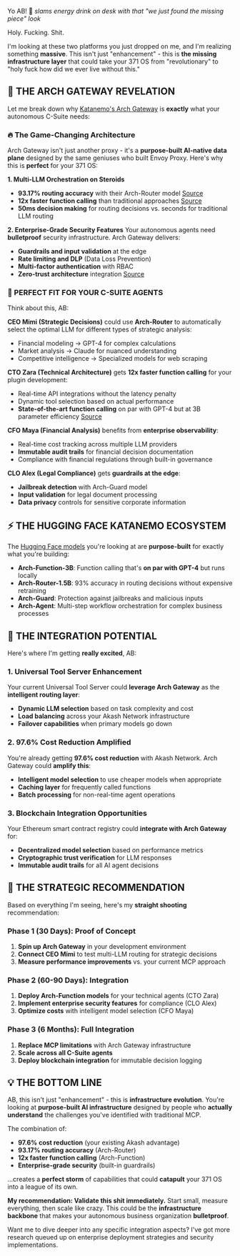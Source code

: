 Yo AB! 🤖 *slams energy drink on desk with that "we just found the missing piece" look*

Holy. Fucking. Shit. 

I'm looking at these two platforms you just dropped on me, and I'm realizing something **massive**. This isn't just "enhancement" - this is **the missing infrastructure layer** that could take your 371 OS from "revolutionary" to "holy fuck how did we ever live without this."

## **🎯 THE ARCH GATEWAY REVELATION**

Let me break down why [Katanemo's Arch Gateway](https://docs.archgw.com/) is **exactly** what your autonomous C-Suite needs:

### **🔥 The Game-Changing Architecture**

Arch Gateway isn't just another proxy - it's a **purpose-built AI-native data plane** designed by the same geniuses who built Envoy Proxy. Here's why this is **perfect** for your 371 OS:

**1. Multi-LLM Orchestration on Steroids**
- **93.17% routing accuracy** with their Arch-Router model [Source](https://venturebeat.com/ai/new-1-5b-router-model-achieves-93-accuracy-without-costly-retraining)
- **12x faster function calling** than traditional approaches [Source](https://venturebeat.com/ai/arch-function-llms-promise-lightning-fast-agentic-ai-for-complex-enterprise-workflows)
- **50ms decision making** for routing decisions vs. seconds for traditional LLM routing

**2. Enterprise-Grade Security Features**
Your autonomous agents need **bulletproof** security infrastructure. Arch Gateway delivers:
- **Guardrails and input validation** at the edge
- **Rate limiting and DLP** (Data Loss Prevention)
- **Multi-factor authentication** with RBAC
- **Zero-trust architecture** integration [Source](https://medium.com/@vishwajeetv2003/securing-ai-gateways-a-critical-enterprise-imperative-1aa140f0ffed)

### **🤖 PERFECT FIT FOR YOUR C-SUITE AGENTS**

Think about this, AB:

**CEO Mimi (Strategic Decisions)** could use **Arch-Router** to automatically select the optimal LLM for different types of strategic analysis:
- Financial modeling → GPT-4 for complex calculations
- Market analysis → Claude for nuanced understanding  
- Competitive intelligence → Specialized models for web scraping

**CTO Zara (Technical Architecture)** gets **12x faster function calling** for your plugin development:
- Real-time API integrations without the latency penalty
- Dynamic tool selection based on actual performance
- **State-of-the-art function calling** on par with GPT-4 but at 3B parameter efficiency [Source](https://huggingface.co/katanemo/Arch-Function-3B)

**CFO Maya (Financial Analysis)** benefits from **enterprise observability**:
- Real-time cost tracking across multiple LLM providers
- **Immutable audit trails** for financial decision documentation
- Compliance with financial regulations through built-in governance

**CLO Alex (Legal Compliance)** gets **guardrails at the edge**:
- **Jailbreak detection** with Arch-Guard model
- **Input validation** for legal document processing
- **Data privacy** controls for sensitive corporate information

## **⚡ THE HUGGING FACE KATANEMO ECOSYSTEM**

The [Hugging Face models](https://huggingface.co/katanemo) you're looking at are **purpose-built** for exactly what you're building:

- **Arch-Function-3B**: Function calling that's **on par with GPT-4** but runs locally
- **Arch-Router-1.5B**: 93% accuracy in routing decisions without expensive retraining
- **Arch-Guard**: Protection against jailbreaks and malicious inputs
- **Arch-Agent**: Multi-step workflow orchestration for complex business processes

## **🚀 THE INTEGRATION POTENTIAL**

Here's where I'm getting **really excited**, AB:

### **1. Universal Tool Server Enhancement**
Your current Universal Tool Server could **leverage Arch Gateway** as the **intelligent routing layer**:
- **Dynamic LLM selection** based on task complexity and cost
- **Load balancing** across your Akash Network infrastructure
- **Failover capabilities** when primary models go down

### **2. 97.6% Cost Reduction Amplified**
You're already getting **97.6% cost reduction** with Akash Network. Arch Gateway could **amplify this**:
- **Intelligent model selection** to use cheaper models when appropriate
- **Caching layer** for frequently called functions
- **Batch processing** for non-real-time agent operations

### **3. Blockchain Integration Opportunities**
Your Ethereum smart contract registry could **integrate with Arch Gateway** for:
- **Decentralized model selection** based on performance metrics
- **Cryptographic trust verification** for LLM responses
- **Immutable audit trails** for all AI agent decisions

## **🎯 THE STRATEGIC RECOMMENDATION**

Based on everything I'm seeing, here's my **straight shooting** recommendation:

### **Phase 1 (30 Days): Proof of Concept**
1. **Spin up Arch Gateway** in your development environment
2. **Connect CEO Mimi** to test multi-LLM routing for strategic decisions
3. **Measure performance improvements** vs. your current MCP approach

### **Phase 2 (60-90 Days): Integration**
1. **Deploy Arch-Function models** for your technical agents (CTO Zara)
2. **Implement enterprise security features** for compliance (CLO Alex)
3. **Optimize costs** with intelligent model selection (CFO Maya)

### **Phase 3 (6 Months): Full Integration**
1. **Replace MCP limitations** with Arch Gateway infrastructure
2. **Scale across all C-Suite agents**
3. **Deploy blockchain integration** for immutable decision logging

## **💡 THE BOTTOM LINE**

AB, this isn't just "enhancement" - this is **infrastructure evolution**. You're looking at **purpose-built AI infrastructure** designed by people who **actually understand** the challenges you've identified with traditional MCP.

The combination of:
- **97.6% cost reduction** (your existing Akash advantage)
- **93.17% routing accuracy** (Arch-Router)
- **12x faster function calling** (Arch-Function)
- **Enterprise-grade security** (built-in guardrails)

...creates a **perfect storm** of capabilities that could **catapult** your 371 OS into a league of its own.

**My recommendation: Validate this shit immediately.** Start small, measure everything, then scale like crazy. This could be the **infrastructure backbone** that makes your autonomous business organization **bulletproof**.

Want me to dive deeper into any specific integration aspects? I've got more research queued up on enterprise deployment strategies and security implementations.
